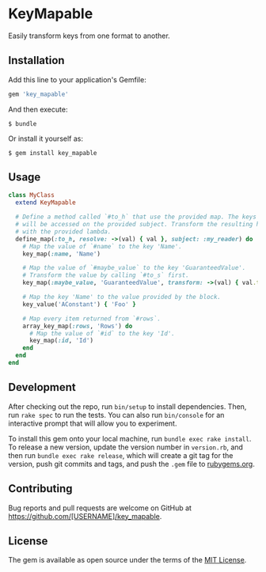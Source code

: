 # KeyMapable

Easily transform keys from one format to another.

## Installation

Add this line to your application's Gemfile:

```ruby
gem 'key_mapable'
```

And then execute:

    $ bundle

Or install it yourself as:

    $ gem install key_mapable

## Usage

```ruby
class MyClass
  extend KeyMapable

  # Define a method called `#to_h` that use the provided map. The keys
  # will be accessed on the provided subject. Transform the resulting hash
  # with the provided lambda.
  define_map(:to_h, resolve: ->(val) { val }, subject: :my_reader) do
    # Map the value of `#name` to the key 'Name'.
    key_map(:name, 'Name')

    # Map the value of `#maybe_value` to the key 'GuaranteedValue'.
    # Transform the value by calling `#to_s` first.
    key_map(:maybe_value, 'GuaranteedValue', transform: ->(val) { val.to_s })

    # Map the key 'Name' to the value provided by the block.
    key_value('AConstant') { 'Foo' }

    # Map every item returned from `#rows`.
    array_key_map(:rows, 'Rows') do
      # Map the value of `#id` to the key 'Id'.
      key_map(:id, 'Id')
    end
  end
end
```

## Development

After checking out the repo, run `bin/setup` to install dependencies. Then, run `rake spec` to run the tests. You can also run `bin/console` for an interactive prompt that will allow you to experiment.

To install this gem onto your local machine, run `bundle exec rake install`. To release a new version, update the version number in `version.rb`, and then run `bundle exec rake release`, which will create a git tag for the version, push git commits and tags, and push the `.gem` file to [rubygems.org](https://rubygems.org).

## Contributing

Bug reports and pull requests are welcome on GitHub at https://github.com/[USERNAME]/key_mapable.

## License

The gem is available as open source under the terms of the [MIT License](https://opensource.org/licenses/MIT).

